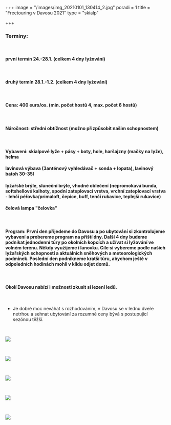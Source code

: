 +++
image = "/images/img_20210101_130414_2.jpg"
poradi = 1
title = "Freetouring v Davosu 2021"
type = "skialp"

+++
### **Termíny:**

 

#### první termín **24.-28.1.** (celkem 4 dny lyžování)

 

#### druhý termín **28.1.-1.2.** (celkem 4 dny lyžování)

 

#### **Cena:** 400 euro/os. (min. počet hostů 4, max. počet 6 hostů)

 

#### **Náročnost:** střední obtížnost (možno přizpůsobit našim schopnostem)

 

#### **Vybavení:** skialpové lyže + pásy + boty, hole, haršajzny (mačky na lyže), helma

#### lavinová výbava (3anténový vyhledávač + sonda + lopata), lavinový batoh 30-35l

#### lyžařské brýle, sluneční brýle, vhodné oblečení (nepromokavá bunda, softshellové kalhoty, spodní zateplovací vrstva, vrchní zateplovací vrstva - lehčí péřovka/primaloft, čepice, buff, tenčí rukavice, teplejší rukavice)

#### čelová lampa "čelovka"

 

#### **Program:** První den přijedeme do Davosu a po ubytování si zkontrolujeme vybavení a probereme program na příští dny. Další 4 dny budeme podnikat jednodenní túry po okolních kopcích a užívat si lyžování ve volném terénu. Někdy využijeme i lanovku. Cíle si vybereme podle našich lyžařských schopností a aktuálních sněhových a meteorologických podmínek. Poslední den podnikneme kratší túru, abychom ještě v odpoledních hodinách mohli v klidu odjet domů.

 

#### Okolí Davosu nabízí i možnosti zkusit si lezení ledů.

&nbsp;

* Je dobré moc neváhat s rozhodováním, v Davosu se v lednu dveře netrhou a sehnat ubytování za rozumné ceny bývá s postupující sezónou těžší.

&nbsp;


![](/images/img_20210101_092142_0.jpg)

&nbsp;

![](/images/img_20210101_121932_9.jpg)

&nbsp;

![](/images/img_20210101_142352_5.jpg)

&nbsp;

![](/images/img_20210101_134121_8-4.jpg)

&nbsp;

![](/images/img_20210101_133051_8.jpg)